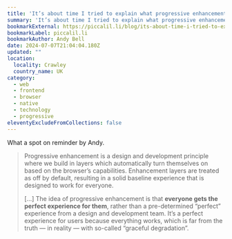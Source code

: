 ```yaml
---
title: 'It’s about time I tried to explain what progressive enhancement actually is'
summary: 'It’s about time I tried to explain what progressive enhancement actually is.'
bookmarkExternal: https://piccalil.li/blog/its-about-time-i-tried-to-explain-what-progressive-enhancement-actually-is/
bookmarkLabel: piccalil.li
bookmarkAuthor: Andy Bell
date: 2024-07-07T21:04:04.180Z
updated: ""
location:
  locality: Crawley
  country_name: UK
category:
  - web
  - frontend
  - browser
  - native
  - technology
  - progressive
eleventyExcludeFromCollections: false
---
```


What a spot on reminder by Andy.

> Progressive enhancement is a design and development principle where we build in layers which automatically turn themselves on based on the browser’s capabilities. Enhancement layers are treated as off by default, resulting in a solid baseline experience that is designed to work for everyone.
>
> [...] The idea of progressive enhancement is that **everyone gets the perfect experience for them**, rather than a pre-determined “perfect” experience from a design and development team. It’s a perfect experience for users because everything works, which is far from the truth — in reality — with so-called “graceful degradation”.
